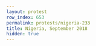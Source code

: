 ```yaml
---
layout: protest
row_index: 653
permalink: protests/nigeria-233
title: Nigeria, September 2018
hidden: true
---
```

